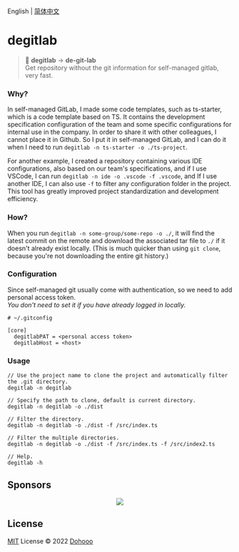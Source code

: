 English | [简体中文](./README.zh-CN.md)

# degitlab

> 🫥 **degitlab** -> **de-git-lab**  
> Get repository without the git information for self-managed gitlab, very fast.  

### Why?

In self-managed GitLab, I made some code templates, such as ts-starter, which is a code template based on TS. It contains the development specification configuration of the team and some specific configurations for internal use in the company. In order to share it with other colleagues, I cannot place it in Github. So I put it in self-managed GitLab, and I can do it when I need to run `degitlab -n ts-starter -o ./ts-project`.  

For another example, I created a repository containing various IDE configurations, also based on our team's specifications, and if I use VSCode, I can run `degitlab -n ide -o .vscode -f .vscode`, and If I use another IDE, I can also use `-f` to filter any configuration folder in the project. This tool has greatly improved project standardization and development efficiency.

### How?

When you run `degitlab -n some-group/some-repo -o ./`, it will find the latest commit on the remote and download the associated tar file to `./` if it doesn't already exist locally. (This is much quicker than using `git clone`, because you're not downloading the entire git history.)

### Configuration

Since self-managed git usually come with authentication, so we need to add personal access token.  
*You don't need to set it if you have already logged in locally.*
```
# ~/.gitconfig

[core]
  degitlabPAT = <personal access token>
  degitlabHost = <host>
```

### Usage


```
// Use the project name to clone the project and automatically filter the .git directory.
degitlab -n degitlab

// Specify the path to clone, default is current directory.
degitlab -n degitlab -o ./dist

// Filter the directory.
degitlab -n degitlab -o ./dist -f /src/index.ts

// Filter the multiple directories.
degitlab -n degitlab -o ./dist -f /src/index.ts -f /src/index2.ts

// Help.
degitlab -h
```

## Sponsors

<p align="center">
  <img src='https://github.com/dohooo/sponsors/blob/master/sponsors.png?raw=true'/>
</p>

## License

[MIT](./LICENSE) License © 2022 [Dohooo](https://github.com/dohooo)
